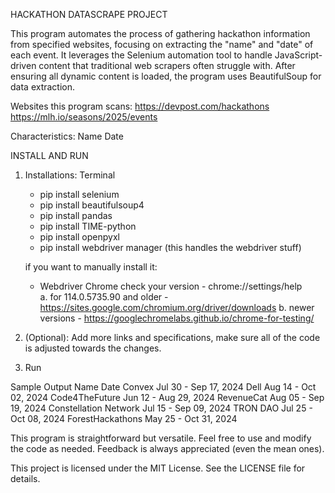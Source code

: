 HACKATHON DATASCRAPE PROJECT

This program automates the process of gathering hackathon information from specified websites, focusing on extracting the "name" and "date" of each event. It leverages the Selenium automation tool to handle JavaScript-driven content that traditional web scrapers often struggle with. After ensuring all dynamic content is loaded, the program uses BeautifulSoup for data extraction. 

Websites this program scans: 
https://devpost.com/hackathons
https://mlh.io/seasons/2025/events

Characteristics:
Name
Date


INSTALL AND RUN
1. Installations:
    Terminal
    - pip install selenium
    - pip install beautifulsoup4
    - pip install pandas
    - pip install TIME-python
    - pip install openpyxl
    - pip install webdriver manager (this handles the webdriver stuff)

    if you want to manually install it:
    - Webdriver Chrome
        check your version - chrome://settings/help  
        a. for 114.0.5735.90 and older - https://sites.google.com/chromium.org/driver/downloads
        b. newer versions - https://googlechromelabs.github.io/chrome-for-testing/ 

2. (Optional): Add more links and specifications, make sure all of the code is adjusted towards the changes.

3. Run


Sample Output
                                    Name                  Date
                                  Convex Jul 30 - Sep 17, 2024
                                    Dell Aug 14 - Oct 02, 2024
                          Code4TheFuture Jun 12 - Aug 29, 2024
                              RevenueCat Aug 05 - Sep 19, 2024
                   Constellation Network Jul 15 - Sep 09, 2024
                                TRON DAO Jul 25 - Oct 08, 2024
                        ForestHackathons May 25 - Oct 31, 2024


This program is straightforward but versatile. Feel free to use and modify the code as needed. Feedback is always appreciated (even the mean ones).

This project is licensed under the MIT License. See the LICENSE file for details.